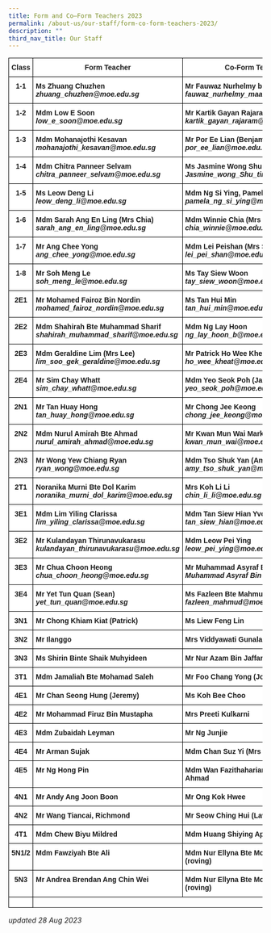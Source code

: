 ```yaml
---
title: Form and Co–Form Teachers 2023
permalink: /about-us/our-staff/form-co-form-teachers-2023/
description: ""
third_nav_title: Our Staff
---
```

<style type="text/css">
.tg  {border-collapse:collapse;border-spacing:0;}
.tg td{border-color:black;border-style:solid;border-width:1px;font-family:Arial, sans-serif;font-size:14px;
  overflow:hidden;padding:10px 5px;word-break:normal;}
.tg th{border-color:black;border-style:solid;border-width:1px;font-family:Arial, sans-serif;font-size:14px;
  font-weight:normal;overflow:hidden;padding:10px 5px;word-break:normal;}
.tg .tg-dgl5{background-color:#FFF;font-weight:bold;text-align:left;vertical-align:top}
.tg .tg-9hzb{background-color:#FFF;font-weight:bold;text-align:center;vertical-align:top}
</style>
<table class="tg">
<thead>
  <tr>
    <th class="tg-dgl5">Class</th>
    <th class="tg-9hzb">Form Teacher</th>
    <th class="tg-9hzb">Co-Form Teacher</th>
    <th class="tg-9hzb">Co-Form Teacher</th>
  </tr>
</thead>
<tbody>
  <tr>
    <td class="tg-9hzb">1-1</td>
		<td class="tg-dgl5">Ms Zhuang Chuzhen <br><i>zhuang_chuzhen@moe.edu.sg</i></td>
		<td class="tg-dgl5">Mr Fauwaz Nurhelmy bin Maaroof<br><i>fauwaz_nurhelmy_maaroof@moe.edu.sg</i></td>
		<td class="tg-dgl5">Ms Toh Xuan Hui<br><i>toh_xuan_hui@moe.edu.sg</i></td>
    <td class="tg-dgl5"> </td>
  </tr>
  <tr>
    <td class="tg-9hzb">1-2</td>
    <td class="tg-dgl5">Mdm Low E Soon<br><i>low_e_soon@moe.edu.sg</i></td>
    <td class="tg-dgl5">Mr Kartik Gayan Rajaram<br><i>kartik_gayan_rajaram@moe.edu.sg</i></td>
    <td class="tg-dgl5"> </td>
  </tr>
  <tr>
    <td class="tg-9hzb">1-3</td>
    <td class="tg-dgl5">Mdm Mohanajothi Kesavan<br><i>mohanajothi_kesavan@moe.edu.sg</i></td>
    <td class="tg-dgl5">Mr Por Ee Lian (Benjamin)<br><i>por_ee_lian@moe.edu.sg</i></td>
    <td class="tg-dgl5"> </td>
  </tr>
  <tr>
    <td class="tg-9hzb">1-4</td>
    <td class="tg-dgl5">Mdm Chitra Panneer Selvam<br><i>chitra_panneer_selvam@moe.edu.sg</i></td>
    <td class="tg-dgl5">Ms Jasmine Wong Shu Ting<br><i>Jasmine_wong_Shu_ting@moe.edu.sg</i></td>
    <td class="tg-dgl5">Mdm Noorhidayah Bte Md Taib<br><i></i></td>
  </tr>
  <tr>
    <td class="tg-9hzb">1-5</td>
    <td class="tg-dgl5">Ms Leow Deng Li<br><i>leow_deng_li@moe.edu.sg</i></td>
    <td class="tg-dgl5">Mdm Ng Si Ying, Pamela<br><i>pamela_ng_si_ying@moe.edu.sg</i></td>
    <td class="tg-dgl5"> </td>
  </tr>
  <tr>
    <td class="tg-9hzb">1-6</td>
    <td class="tg-dgl5">Mdm Sarah Ang En Ling (Mrs Chia)<br><i>sarah_ang_en_ling@moe.edu.sg</i></td>
    <td class="tg-dgl5">Mdm Winnie Chia (Mrs Lim)<br><i>chia_winnie@moe.edu.sg</i></td>
    <td class="tg-dgl5"> </td>
  </tr>
  <tr>
    <td class="tg-9hzb">1-7</td>
    <td class="tg-dgl5">Mr Ang Chee Yong<br><i>ang_chee_yong@moe.edu.sg</i></td>
    <td class="tg-dgl5">Mdm Lei Peishan (Mrs Seow)<br><i>lei_pei_shan@moe.edu.sg</i></td>
    <td class="tg-dgl5"> Ms Tow Junli, Natalie<br><i>tow_junli_natalie@moe.edu.sg</i></td>
  </tr>
  <tr>
    <td class="tg-9hzb">1-8</td>
    <td class="tg-dgl5">Mr Soh Meng Le<br><i>soh_meng_le@moe.edu.sg</i></td>
    <td class="tg-dgl5">Ms Tay Siew Woon<br><i>tay_siew_woon@moe.edu.sg</i></td>
    <td class="tg-dgl5"> Mr Noor Syafiq Bin Abdul Rashid<br><i>noor_syafiq_abdul_rashid@moe.edu.sg</i></td>
  </tr>
  <tr>
    <td class="tg-9hzb">2E1</td>
    <td class="tg-dgl5">Mr Mohamed Fairoz Bin Nordin<br><i>mohamed_fairoz_nordin@moe.edu.sg</i></td>
    <td class="tg-dgl5">Ms Tan Hui Min<br><i>tan_hui_min@moe.edu.sg</i></td>
    <td class="tg-dgl5"> </td>
  </tr>
  <tr>
    <td class="tg-9hzb">2E2</td>
    <td class="tg-dgl5">Mdm Shahirah Bte Muhammad Sharif<br><i>shahirah_muhammad_sharif@moe.edu.sg</i></td>
        <td class="tg-dgl5">Mdm Ng Lay Hoon<br><i>ng_lay_hoon_b@moe.edu.sg</i></td>
  </tr>
  <tr>
    <td class="tg-9hzb">2E3</td>
    <td class="tg-dgl5">Mdm Geraldine Lim (Mrs Lee)<br><i>lim_soo_gek_geraldine@moe.edu.sg</i></td>
    <td class="tg-dgl5">Mr Patrick Ho Wee Kheat<br><i>ho_wee_kheat@moe.edu.sg</i></td>
    </tr>
  <tr>
    <td class="tg-9hzb">2E4</td>
    <td class="tg-dgl5">Mr Sim Chay Whatt<br><i>sim_chay_whatt@moe.edu.sg</i></td>
    <td class="tg-dgl5">Mdm Yeo Seok Poh (Janet)<br><i>yeo_seok_poh@moe.edu.sg</i></td>
    <td class="tg-dgl5"> </td>
  </tr>
  <tr>
    <td class="tg-9hzb">2N1</td>
    <td class="tg-dgl5">Mr Tan Huay Hong<br><i>tan_huay_hong@moe.edu.sg</i></td>
    <td class="tg-dgl5">Mr Chong Jee Keong<br><i>chong_jee_keong@moe.edu.sg</i></td>
    <td class="tg-dgl5">Mdm Donna Chang<br><i>chang_sin_yi_donna@moe.edu.sg</i></td>
  </tr>
  <tr>
    <td class="tg-9hzb">2N2</td>
    <td class="tg-dgl5">Mdm Nurul Amirah Bte Ahmad<br><i>nurul_amirah_ahmad@moe.edu.sg</i></td>
    <td class="tg-dgl5">Mr Kwan Mun Wai Mark<br><i>kwan_mun_wai@moe.edu.sg</i></td>
    <td class="tg-dgl5">Ms Lee Han<br><i>lee_han@moe.edu.sg</i></td>
  </tr>
  <tr>
    <td class="tg-9hzb">2N3</td>
    <td class="tg-dgl5">Mr Wong Yew Chiang Ryan<br><i>ryan_wong@moe.edu.sg</i></td>
    <td class="tg-dgl5">Mdm Tso Shuk Yan (Amy)<br><i>amy_tso_shuk_yan@moe.edu.sg</i></td>
    <td class="tg-dgl5"> </td>
  </tr>
  <tr>
    <td class="tg-9hzb">2T1</td>
    <td class="tg-dgl5">Noranika Murni Bte Dol Karim<br><i>noranika_murni_dol_karim@moe.edu.sg</i></td>
    <td class="tg-dgl5">Mrs Koh Li Li<br><i>chin_li_li@moe.edu.sg</i></td>
    <td class="tg-dgl5">Mdm Wang Buay San Ellen<br><i>wang_buay_san_ellen@moe.edu.sg</i></td>
  </tr>
  <tr>
    <td class="tg-9hzb">3E1</td>
    <td class="tg-dgl5">Mdm Lim Yiling Clarissa<br><i>lim_yiling_clarissa@moe.edu.sg</i></td>
    <td class="tg-dgl5">Mdm Tan Siew Hian Yvonne<br><i>tan_siew_hian@moe.edu.sg</i></td>
    <td class="tg-dgl5"> Ms Zhou Yuxi<br><i>zhou_yuxi@moe.edu.sg</i></td>
  </tr>
  <tr>
    <td class="tg-9hzb">3E2</td>
    <td class="tg-dgl5">Mr Kulandayan Thirunavukarasu<br><i>kulandayan_thirunavukarasu@moe.edu.sg</i></td>
    <td class="tg-dgl5"> Mdm Leow Pei Ying<br><i>leow_pei_ying@moe.edu.sg</i></td>
		</tr>
  <tr>
    <td class="tg-9hzb">3E3</td>
    <td class="tg-dgl5">Mr Chua Choon Heong<br><i>chua_choon_heong@moe.edu.sg</i></td>
    <td class="tg-dgl5">Mr Muhammad Asyraf Bin Zainol<br><i>Muhammad Asyraf Bin Zainol</i></td>
    <td class="tg-dgl5"> </td>
  </tr>
  <tr>
    <td class="tg-9hzb">3E4</td>
    <td class="tg-dgl5">Mr Yet Tun Quan (Sean)<br><i>yet_tun_quan@moe.edu.sg</i></td>
    <td class="tg-dgl5">Ms Fazleen Bte Mahmud<br><i>fazleen_mahmud@moe.edu.sg</i></td>
    <td class="tg-dgl5"> </td>
  </tr>
  <tr>
    <td class="tg-9hzb">3N1</td>
    <td class="tg-dgl5">Mr Chong Khiam Kiat (Patrick) </td>
    <td class="tg-dgl5">Ms Liew Feng Lin</td>
    <td class="tg-dgl5">Mdm Audrey Leong </td>
  </tr>
  <tr>
    <td class="tg-9hzb">3N2</td>
    <td class="tg-dgl5">Mr Ilanggo</td>
    <td class="tg-dgl5">Mrs Viddyawati Gunalan</td>
    <td class="tg-dgl5"> </td>
  </tr>
  <tr>
    <td class="tg-9hzb">3N3</td>
    <td class="tg-dgl5">Ms Shirin Binte Shaik Muhyideen</td>
    <td class="tg-dgl5">Mr Nur Azam Bin Jaffar</td>
      </tr>
  <tr>
    <td class="tg-9hzb">3T1</td>
    <td class="tg-dgl5">Mdm Jamaliah Bte Mohamad Saleh</td>
    <td class="tg-dgl5">Mr Foo Chang Yong (John)</td>
    <td class="tg-dgl5">Mdm Ng Sin Yin Rebecca </td>
  </tr>
  <tr>
    <td class="tg-9hzb">4E1</td>
    <td class="tg-dgl5">Mr Chan Seong Hung (Jeremy)</td>
    <td class="tg-dgl5">Ms Koh Bee Choo</td>
    <td class="tg-dgl5"> </td>
  </tr>
  <tr>
    <td class="tg-9hzb">4E2</td>
    <td class="tg-dgl5">Mr Mohammad Firuz Bin Mustapha</td>
    <td class="tg-dgl5">Mrs Preeti Kulkarni</td>
    <td class="tg-dgl5"> </td>
  </tr>
  <tr>
    <td class="tg-9hzb">4E3</td>
    <td class="tg-dgl5">Mdm Zubaidah Leyman</td>
    <td class="tg-dgl5">Mr Ng Junjie</td>
    <td class="tg-dgl5"> </td>
  </tr>
  <tr>
    <td class="tg-9hzb">4E4</td>
    <td class="tg-dgl5">Mr Arman Sujak</td>
    <td class="tg-dgl5">Mdm Chan Suz Yi (Mrs Khoo)</td>
    <td class="tg-dgl5"> </td>
  </tr>
  <tr>
    <td class="tg-9hzb">4E5</td>
    <td class="tg-dgl5">Mr Ng Hong Pin</td>
    <td class="tg-dgl5">Mdm Wan Fazithahariani Bte Wan Ahmad</td>
    <td class="tg-dgl5"> </td>
  </tr>
  <tr>
    <td class="tg-9hzb">4N1</td>
    <td class="tg-dgl5">Mr Andy Ang Joon Boon</td>
    <td class="tg-dgl5">Mr Ong Kok Hwee</td>
    <td class="tg-dgl5"> </td>
  </tr>
  <tr>
    <td class="tg-9hzb">4N2</td>
    <td class="tg-dgl5">Mr Wang Tiancai, Richmond</td>
    <td class="tg-dgl5">Mr Seow Ching Hui (Lawrence)</td>
    <td class="tg-dgl5">Mr Mohamad Shalleh Bin Suja’ee</td>
  </tr>
  <tr>
    <td class="tg-9hzb">4T1</td>
    <td class="tg-dgl5">Mdm Chew Biyu Mildred</td>
    <td class="tg-dgl5">Mdm Huang Shiying April</td>
    <td class="tg-dgl5">Mr Goh Keng Chuan (Ken)</td>
  </tr>
  <tr>
    <td class="tg-9hzb">5N1/2</td>
    <td class="tg-dgl5">Mdm Fawziyah Bte Ali</td>
    <td class="tg-dgl5">Mdm Nur Ellyna Bte Mohamed Isa (roving)</td>
    <td class="tg-dgl5"> </td>
  </tr>
    <tr><td class="tg-9hzb">5N3</td>
    <td class="tg-dgl5">Mr Andrea Brendan Ang Chin Wei</td>
     <td class="tg-dgl5">Mdm Nur Ellyna Bte Mohamed Isa (roving) </td>
  </tr>
  <tr>
    <td class="tg-dgl5"> </td>
  </tr>
</tbody>
</table>

*updated 28 Aug 2023*